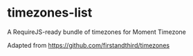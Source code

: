 # timezones-list
A RequireJS-ready bundle of timezones for Moment Timezone

Adapted from https://github.com/firstandthird/timezones
